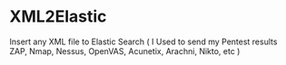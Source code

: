 # XML2Elastic
Insert any XML file to Elastic Search ( I Used to send my Pentest results ZAP, Nmap, Nessus, OpenVAS, Acunetix, Arachni, Nikto, etc )
